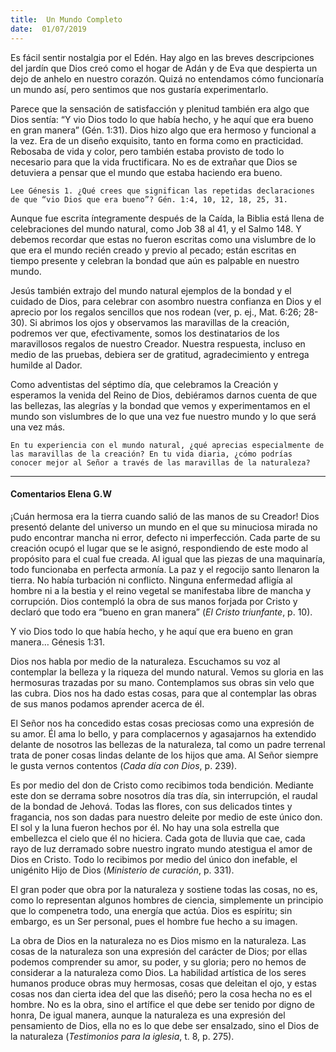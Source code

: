 ```yaml
---
title:  Un Mundo Completo
date:  01/07/2019
---
```


Es fácil sentir nostalgia por el Edén. Hay algo en las breves descripciones del jardín que Dios creó como el hogar de Adán y de Eva que despierta un dejo de anhelo en nuestro corazón. Quizá no entendamos cómo funcionaría un mundo así, pero sentimos que nos gustaría experimentarlo.

Parece que la sensación de satisfacción y plenitud también era algo que Dios sentía: “Y vio Dios todo lo que había hecho, y he aquí que era bueno en gran manera” (Gén. 1:31). Dios hizo algo que era hermoso y funcional a la vez. Era de un diseño exquisito, tanto en forma como en practicidad. Rebosaba de vida y color, pero también estaba provisto de todo lo necesario para que la vida fructificara. No es de extrañar que Dios se detuviera a pensar que el mundo que estaba haciendo era bueno.

`Lee Génesis 1. ¿Qué crees que significan las repetidas declaraciones de que “vio Dios que era bueno”? Gén. 1:4, 10, 12, 18, 25, 31.`

Aunque fue escrita íntegramente después de la Caída, la Biblia está llena de celebraciones del mundo natural, como Job 38 al 41, y el Salmo 148. Y debemos recordar que estas no fueron escritas como una vislumbre de lo que era el mundo recién creado y previo al pecado; están escritas en tiempo presente y celebran la bondad que aún es palpable en nuestro mundo.

Jesús también extrajo del mundo natural ejemplos de la bondad y el cuidado de Dios, para celebrar con asombro nuestra confianza en Dios y el aprecio por los regalos sencillos que nos rodean (ver, p. ej., Mat. 6:26; 28-30). Si abrimos los ojos y observamos las maravillas de la creación, podremos ver que, efectivamente, somos los destinatarios de los maravillosos regalos de nuestro Creador. Nuestra respuesta, incluso en medio de las pruebas, debiera ser de gratitud, agradecimiento y entrega humilde al Dador.

Como adventistas del séptimo día, que celebramos la Creación y esperamos la venida del Reino de Dios, debiéramos darnos cuenta de que las bellezas, las alegrías y la bondad que vemos y experimentamos en el mundo son vislumbres de lo que una vez fue nuestro mundo y lo que será una vez más.

`En tu experiencia con el mundo natural, ¿qué aprecias especialmente de las maravillas de la creación? En tu vida diaria, ¿cómo podrías conocer mejor al Señor a través de las maravillas de la naturaleza?`

---

#### Comentarios Elena G.W

¡Cuán hermosa era la tierra cuando salió de las manos de su Creador! Dios presentó delante del universo un mundo en el que su minuciosa mirada no pudo encontrar mancha ni error, defecto ni imperfección. Cada parte de su creación ocupó el lugar que se le asignó, respondiendo de este modo al propósito para el cual fue creada. Al igual que las piezas de una maquinaría, todo funcionaba en perfecta armonía. La paz y el regocijo santo llenaron la tierra. No había turbación ni conflicto. Ninguna enfermedad afligía al hombre ni a la bestia y el reino vegetal se manifestaba libre de mancha y corrupción. Dios contempló la obra de sus manos forjada por Cristo y declaró que todo era “bueno en gran manera” (_El Cristo triunfante_, p. 10).

Y vio Dios todo lo que había hecho, y he aquí que era bueno en gran manera… Génesis 1:31.

Dios nos habla por medio de la naturaleza. Escuchamos su voz al contemplar la belleza y la riqueza del mundo natural. Vemos su gloria en las hermosuras trazadas por su mano. Contemplamos sus obras sin velo que las cubra. Dios nos ha dado estas cosas, para que al contemplar las obras de sus manos podamos aprender acerca de él.

El Señor nos ha concedido estas cosas preciosas como una expresión de su amor. Él ama lo bello, y para complacernos y agasajarnos ha extendido delante de nosotros las bellezas de la naturaleza, tal como un padre terrenal trata de poner cosas lindas delante de los hijos que ama. Al Señor siempre le gusta vernos contentos (_Cada día con Dios_, p. 239).

Es por medio del don de Cristo como recibimos toda bendición. Mediante este don se derrama sobre nosotros día tras día, sin interrupción, el raudal de la bondad de Jehová. Todas las flores, con sus delicados tintes y fragancia, nos son dadas para nuestro deleite por medio de este único don. El sol y la luna fueron hechos por él. No hay una sola estrella que embellezca el cielo que él no hiciera. Cada gota de lluvia que cae, cada rayo de luz derramado sobre nuestro ingrato mundo atestigua el amor de Dios en Cristo. Todo lo recibimos por medio del único don inefable, el unigénito Hijo de Dios (_Ministerio de curación_, p. 331).

El gran poder que obra por la naturaleza y sostiene todas las cosas, no es, como lo representan algunos hombres de ciencia, simplemente un principio que lo compenetra todo, una energía que actúa. Dios es espíritu; sin embargo, es un Ser personal, pues el hombre fue hecho a su imagen.

La obra de Dios en la naturaleza no es Dios mismo en la naturaleza. Las cosas de la naturaleza son una expresión del carácter de Dios; por ellas podemos comprender su amor, su poder, y su gloria; pero no hemos de considerar a la naturaleza como Dios. La habilidad artística de los seres humanos produce obras muy hermosas, cosas que deleitan el ojo, y estas cosas nos dan cierta idea del que las diseñó; pero la cosa hecha no es el hombre. No es la obra, sino el artífice el que debe ser tenido por digno de honra, De igual manera, aunque la naturaleza es una expresión del pensamiento de Dios, ella no es lo que debe ser ensalzado, sino el Dios de la naturaleza (_Testimonios para la iglesia_, t. 8, p. 275).